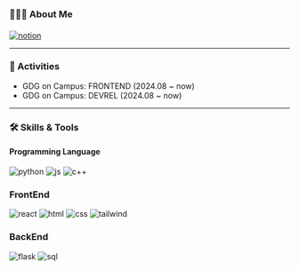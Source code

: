 ### 🙋🏻‍♀️ About Me
#### 
[![notion](https://img.shields.io/badge/Notion-%23000000.svg?style=for-the-badge&logo=notion&logoColor=white)](https://www.notion.so/Lee-Jimin-1e8ddd09a39c809c98b1f02f048829fc?pvs=4)

---

### 🎒 Activities
- GDG on Campus: FRONTEND (2024.08 ~ now)
- GDG on Campus: DEVREL (2024.08 ~ now)

---

### 🛠️ Skills & Tools
#### Programming Language
![python](https://img.shields.io/badge/Python-3776AB?style=for-the-badge&logo=python&logoColor=white)
![js](https://img.shields.io/badge/JavaScript-F7DF1E?style=for-the-badge&logo=JavaScript&logoColor=white)
![c++](https://img.shields.io/badge/C%2B%2B-00599C?style=for-the-badge&logo=c%2B%2B&logoColor=white)

### FrontEnd
![react](https://img.shields.io/badge/React-20232A?style=for-the-badge&logo=react&logoColor=61DAFB)
![html](https://img.shields.io/badge/HTML5-E34F26?style=for-the-badge&logo=html5&logoColor=white)
![css](https://img.shields.io/badge/CSS3-1572B6?style=for-the-badge&logo=css3&logoColor=white)
![tailwind](https://img.shields.io/badge/Tailwind_CSS-38B2AC?style=for-the-badge&logo=tailwind-css&logoColor=white)

### BackEnd
![flask](https://img.shields.io/badge/Flask-000000?style=for-the-badge&logo=flask&logoColor=white)
![sql](https://img.shields.io/badge/MySQL-00000F?style=for-the-badge&logo=mysql&logoColor=white)
